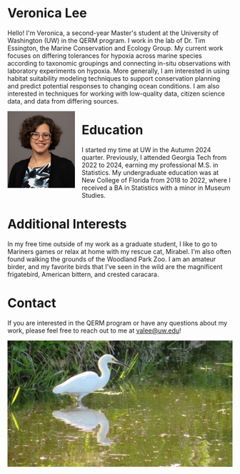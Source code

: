# Veronica Lee

Hello! I'm Veronica, a second-year Master's student at the University of Washington (UW) in the QERM program. I work in the lab of Dr. Tim Essington, the Marine Conservation and Ecology Group. My current work focuses on differing tolerances for hypoxia across marine species according to taxonomic groupings and connecting in-situ observations with laboratory experiments on hypoxia. More generally, I am interested in using habitat suitability modeling techniques to support conservation planning and predict potential responses to changing ocean conditions. I am also interested in techniques for working with low-quality data, citizen science data, and data from differing sources.

<img src="Headshot.jpg" align="left" width="30%" height="30%" style="margin-right:15px; margin-bottom:10px;">

# Education

I started my time at UW in the Autumn 2024 quarter. Previously, I attended Georgia Tech from 2022 to 2024, earning my professional M.S. in Statistics. My undergraduate education was at New College of Florida from 2018 to 2022, where I received a BA in Statistics with a minor in Museum Studies.

# Additional Interests

In my free time outside of my work as a graduate student, I like to go to Mariners games or relax at home with my rescue cat, Mirabel. I'm also often found walking the grounds of the Woodland Park Zoo. I am an amateur birder, and my favorite birds that I've seen in the wild are the magnificent frigatebird, American bittern, and crested caracara.

# Contact

If you are interested in the QERM program or have any questions about my work, please feel free to reach out to me at valee@uw.edu!

<img src="egret.JPG">
